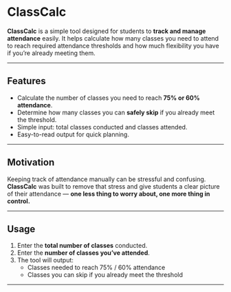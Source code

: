 # ClassCalc

**ClassCalc** is a simple tool designed for students to **track and manage attendance** easily. It helps calculate how many classes you need to attend to reach required attendance thresholds and how much flexibility you have if you’re already meeting them.  

---

## Features

- Calculate the number of classes you need to reach **75% or 60% attendance**.  
- Determine how many classes you can **safely skip** if you already meet the threshold.  
- Simple input: total classes conducted and classes attended.  
- Easy-to-read output for quick planning.  

---

## Motivation

Keeping track of attendance manually can be stressful and confusing. **ClassCalc** was built to remove that stress and give students a clear picture of their attendance — **one less thing to worry about, one more thing in control.**  

---

## Usage

1. Enter the **total number of classes** conducted.  
2. Enter the **number of classes you’ve attended**.  
3. The tool will output:  
   - Classes needed to reach 75% / 60% attendance  
   - Classes you can skip if you already meet the threshold  

---
